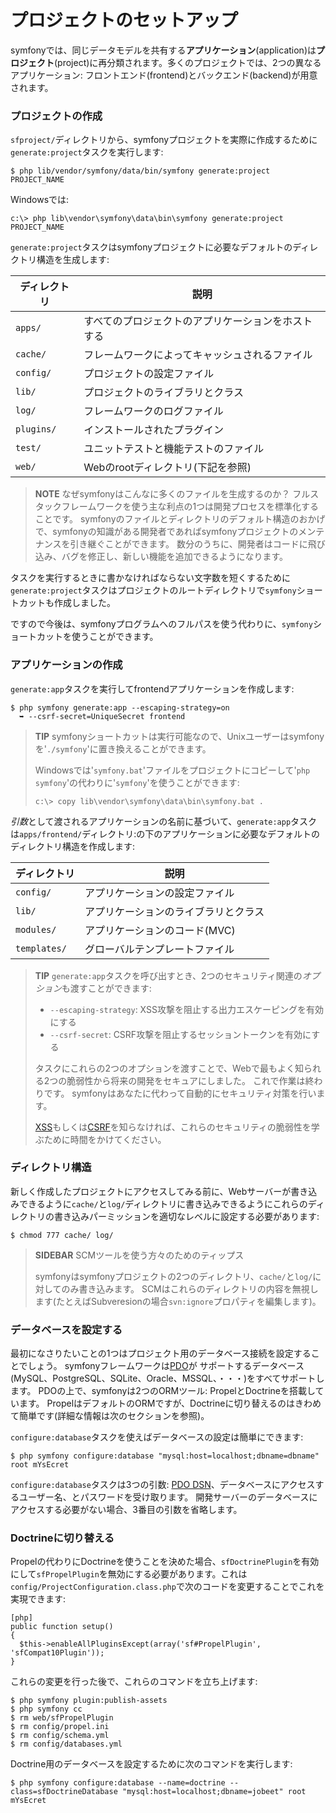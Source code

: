 プロジェクトのセットアップ
=========================

symfonyでは、同じデータモデルを共有する**アプリケーション**(application)は**プロジェクト**(project)に再分類されます。多くのプロジェクトでは、2つの異なるアプリケーション: フロントエンド(frontend)とバックエンド(backend)が用意されます。

### プロジェクトの作成

`sfproject/`ディレクトリから、symfonyプロジェクトを実際に作成するために`generate:project`タスクを実行します:

    $ php lib/vendor/symfony/data/bin/symfony generate:project PROJECT_NAME

Windowsでは:

    c:\> php lib\vendor\symfony\data\bin\symfony generate:project PROJECT_NAME

`generate:project`タスクはsymfonyプロジェクトに必要なデフォルトのディレクトリ構造を生成します:

 | ディレクトリ | 説明
 | ----------- | ----------------------------------
 | `apps/`     | すべてのプロジェクトのアプリケーションをホストする
 | `cache/`    | フレームワークによってキャッシュされるファイル
 | `config/`   | プロジェクトの設定ファイル
 | `lib/`      | プロジェクトのライブラリとクラス
 | `log/`      | フレームワークのログファイル
 | `plugins/`  | インストールされたプラグイン
 | `test/`     | ユニットテストと機能テストのファイル
 | `web/`      | Webのrootディレクトリ(下記を参照)

>**NOTE**
>なぜsymfonyはこんなに多くのファイルを生成するのか？
>フルスタックフレームワークを使う主な利点の1つは開発プロセスを標準化することです。
>symfonyのファイルとディレクトリのデフォルト構造のおかげで、symfonyの知識がある開発者であればsymfonyプロジェクトのメンテナンスを引き継ぐことができます。
>数分のうちに、開発者はコードに飛び込み、バグを修正し、新しい機能を追加できるようになります。

タスクを実行するときに書かなければならない文字数を短くするために`generate:project`タスクはプロジェクトのルートディレクトリで`symfony`ショートカットも作成しました。

ですので今後は、symfonyプログラムへのフルパスを使う代わりに、`symfony`ショートカットを使うことができます。

### アプリケーションの作成

`generate:app`タスクを実行してfrontendアプリケーションを作成します:

    $ php symfony generate:app --escaping-strategy=on
      ➥ --csrf-secret=UniqueSecret frontend

>**TIP**
>symfonyショートカットは実行可能なので、Unixユーザーはsymfonyを'`./symfony`'に置き換えることができます。
>
>Windowsでは'`symfony.bat`'ファイルをプロジェクトにコピーして'`php symfony`'の代わりに'`symfony`'を使うことができます:
>
>     c:\> copy lib\vendor\symfony\data\bin\symfony.bat .

*引数*として渡されるアプリケーションの名前に基づいて、`generate:app`タスクは`apps/frontend/`ディレクトリ:の下のアプリケーションに必要なデフォルトのディレクトリ構造を作成します:

 | ディレクトリ | 説明
 | ------------ | -------------------------------------
 | `config/`    | アプリケーションの設定ファイル
 | `lib/`       | アプリケーションのライブラリとクラス
 | `modules/`   | アプリケーションのコード(MVC)
 | `templates/` | グローバルテンプレートファイル

>**TIP**
>`generate:app`タスクを呼び出すとき、2つのセキュリティ関連の*オプション*も渡すことができます:
>
>  * `--escaping-strategy`: XSS攻撃を阻止する出力エスケーピングを有効にする
>  * `--csrf-secret`: CSRF攻撃を阻止するセッショントークンを有効にする
>
>タスクにこれらの2つのオプションを渡すことで、Webで最もよく知られる2つの脆弱性から将来の開発をセキュアにしました。
>これで作業は終わりです。
>symfonyはあなたに代わって自動的にセキュリティ対策を行います。
>
>[XSS](http://en.wikipedia.org/wiki/Cross-site_scripting)もしくは[CSRF](http://en.wikipedia.org/wiki/CSRF)を知らなければ、これらのセキュリティの脆弱性を学ぶために時間をかけてください。

### ディレクトリ構造

新しく作成したプロジェクトにアクセスしてみる前に、Webサーバーが書き込みできるように`cache/`と`log/`ディレクトリに書き込みできるようにこれらのディレクトリの書き込みパーミッションを適切なレベルに設定する必要があります:

    $ chmod 777 cache/ log/

>**SIDEBAR**
>SCMツールを使う方々のためのティップス
>
>symfonyはsymfonyプロジェクトの2つのディレクトリ、`cache/`と`log/`に対してのみ書き込みます。
>SCMはこれらのディレクトリの内容を無視します(たとえばSubveresionの場合`svn:ignore`プロパティを編集します)。

### データベースを設定する

最初になさりたいことの1つはプロジェクト用のデータベース接続を設定することでしょう。
symfonyフレームワークは[PDO]((http://www.php.net/PDO))が
サポートするデータベース(MySQL、PostgreSQL、SQLite、Oracle、MSSQL、・・・)をすべてサポートします。
PDOの上で、symfonyは2つのORMツール: PropelとDoctrineを搭載しています。
PropelはデフォルトのORMですが、Doctrineに切り替えるのはきわめて簡単です(詳細な情報は次のセクションを参照)。

`configure:database`タスクを使えばデータベースの設定は簡単にできます:

    $ php symfony configure:database "mysql:host=localhost;dbname=dbname" root mYsEcret

`configure:database`タスクは3つの引数: [PDO DSN](http://www.php.net/manual/pdo.drivers.php)、データベースにアクセスするユーザー名、とパスワードを受け取ります。
開発サーバーのデータベースにアクセスする必要がない場合、3番目の引数を省略します。

### Doctrineに切り替える

Propelの代わりにDoctrineを使うことを決めた場合、`sfDoctrinePlugin`を有効にして`sfPropelPlugin`を無効にする必要があります。これは`config/ProjectConfiguration.class.php`で次のコードを変更することでこれを実現できます:

    [php]
    public function setup()
    {
      $this->enableAllPluginsExcept(array('sf#PropelPlugin', 'sfCompat10Plugin'));
    }

これらの変更を行った後で、これらのコマンドを立ち上げます:

    $ php symfony plugin:publish-assets
    $ php symfony cc
    $ rm web/sfPropelPlugin
    $ rm config/propel.ini
    $ rm config/schema.yml
    $ rm config/databases.yml

Doctrine用のデータベースを設定するために次のコマンドを実行します:

    $ php symfony configure:database --name=doctrine --class=sfDoctrineDatabase "mysql:host=localhost;dbname=jobeet" root mYsEcret
